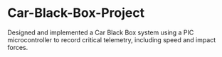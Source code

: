 # Car-Black-Box-Project
Designed and implemented a Car Black Box system using a PIC microcontroller to record critical  telemetry, including speed and impact forces.

